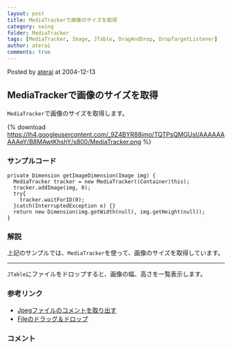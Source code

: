 ```yaml
---
layout: post
title: MediaTrackerで画像のサイズを取得
category: swing
folder: MediaTracker
tags: [MediaTracker, Image, JTable, DragAndDrop, DropTargetListener]
author: aterai
comments: true
---
```


Posted by [aterai](http://terai.xrea.jp/aterai.html) at 2004-12-13

## MediaTrackerで画像のサイズを取得
`MediaTracker`で画像のサイズを取得します。

{% download https://lh4.googleusercontent.com/_9Z4BYR88imo/TQTPsQMGUsI/AAAAAAAAAeY/B8MAwtKhshY/s800/MediaTracker.png %}

### サンプルコード
<pre class="prettyprint"><code>private Dimension getImageDimension(Image img) {
  MediaTracker tracker = new MediaTracker((Container)this);
  tracker.addImage(img, 0);
  try{
    tracker.waitForID(0);
  }catch(InterruptedException e) {}
  return new Dimension(img.getWidth(null), img.getHeight(null));
}
</code></pre>

### 解説
上記のサンプルでは、`MediaTracker`を使って、画像のサイズを取得しています。

- - - -
`JTable`にファイルをドロップすると、画像の幅、高さを一覧表示します。

### 参考リンク
- [Jpegファイルのコメントを取り出す](http://terai.xrea.jp/Swing/IIOMetadata.html)
- [Fileのドラッグ＆ドロップ](http://terai.xrea.jp/Swing/FileListFlavor.html)

<!-- dummy comment line for breaking list -->

### コメント
